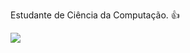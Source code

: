
Estudante de Ciência da Computação. 👍

<div>
  <a href="https://www.linkedin.com/in/maik-estevan/"><img src="https://img.shields.io/badge/LinkedIn-0077B5?style=for-the-badge&logo=linkedin&logoColor=white" target="blank_"><a/>
</div>
